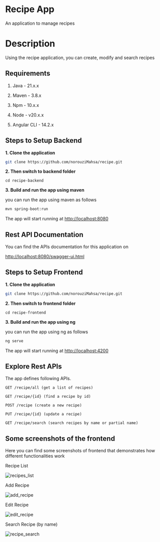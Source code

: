 # Recipe App

An application to manage recipes

# Description

Using the recipe application, you can create, modify and search recipes

## Requirements

1. Java - 21.x.x

2. Maven - 3.8.x

3. Npm - 10.x.x

4. Node - v20.x.x

5. Angular CLI - 14.2.x

## Steps to Setup Backend

**1. Clone the application**

```bash
git clone https://github.com/norouziMahsa/recipe.git
```

**2. Then switch to backend folder**

``` cd recipe-backend ```

**3. Build and run the app using maven**

you can run the app using maven as follows

```bash
mvn spring-boot:run
```

The app will start running at <http://localhost:8080>

## Rest API Documentation

You can find the APIs documentation for this application on

<http://localhost:8080/swagger-ui.html>

## Steps to Setup Frontend

**1. Clone the application**

```bash
git clone https://github.com/norouziMahsa/recipe.git
```

**2. Then switch to frontend folder**

``` cd recipe-frontend ```

**3. Build and run the app using ng**

you can run the app using ng as follows

```bash
ng serve
```
The app will start running at <http://localhost:4200>


## Explore Rest APIs

The app defines following APIs.

    GET /recipe/all (get a list of recipes)
    
    GET /recipe/{id} (find a recipe by id)

    POST /recipe (create a new recipe)
    
    PUT /recipe/{id} (update a recipe)

    GET /recipe/search (search recipes by name or partial name)

## Some screenshots of the frontend

Here you can find some screenshots of frontend that demonstrates how different functionalities work


Recipe List


![recipes_list](https://github.com/norouziMahsa/recipe/assets/67599259/9d52a8d0-e80a-411f-81e6-b9b32085cf13)



Add Recipe

![add_recipe](https://github.com/norouziMahsa/recipe/assets/67599259/88d97c28-cc51-4eaa-8ab0-24686300f2b5)



Edit Recipe

![edit_recipe](https://github.com/norouziMahsa/recipe/assets/67599259/8a20db14-a554-46cd-a22b-ca0944efc7a9)


Search Recipe (by name)


![recipe_search](https://github.com/norouziMahsa/recipe/assets/67599259/084a4a02-ca6e-4343-862e-3b9cfdf5aaff)

